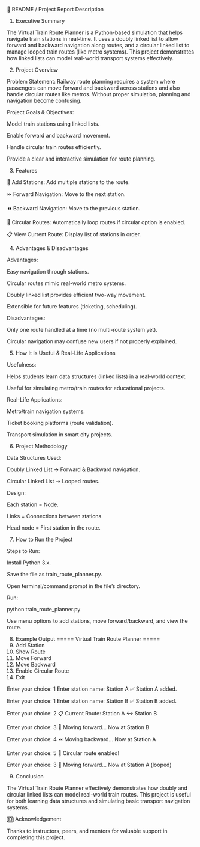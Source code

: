 📄 README / Project Report Description
1. Executive Summary

The Virtual Train Route Planner is a Python-based simulation that helps navigate train stations in real-time. It uses a doubly linked list to allow forward and backward navigation along routes, and a circular linked list to manage looped train routes (like metro systems). This project demonstrates how linked lists can model real-world transport systems effectively.

2. Project Overview

Problem Statement:
Railway route planning requires a system where passengers can move forward and backward across stations and also handle circular routes like metros. Without proper simulation, planning and navigation become confusing.

Project Goals & Objectives:

Model train stations using linked lists.

Enable forward and backward movement.

Handle circular train routes efficiently.

Provide a clear and interactive simulation for route planning.

3. Features

🚉 Add Stations: Add multiple stations to the route.

⏩ Forward Navigation: Move to the next station.

⏪ Backward Navigation: Move to the previous station.

🔄 Circular Routes: Automatically loop routes if circular option is enabled.

📋 View Current Route: Display list of stations in order.

4. Advantages & Disadvantages

Advantages:

Easy navigation through stations.

Circular routes mimic real-world metro systems.

Doubly linked list provides efficient two-way movement.

Extensible for future features (ticketing, scheduling).

Disadvantages:

Only one route handled at a time (no multi-route system yet).

Circular navigation may confuse new users if not properly explained.

5. How It Is Useful & Real-Life Applications

Usefulness:

Helps students learn data structures (linked lists) in a real-world context.

Useful for simulating metro/train routes for educational projects.

Real-Life Applications:

Metro/train navigation systems.

Ticket booking platforms (route validation).

Transport simulation in smart city projects.

6. Project Methodology

Data Structures Used:

Doubly Linked List → Forward & Backward navigation.

Circular Linked List → Looped routes.

Design:

Each station = Node.

Links = Connections between stations.

Head node = First station in the route.

7. How to Run the Project

Steps to Run:

Install Python 3.x.

Save the file as train_route_planner.py.

Open terminal/command prompt in the file’s directory.

Run:

python train_route_planner.py


Use menu options to add stations, move forward/backward, and view the route.

8. Example Output
===== Virtual Train Route Planner =====
1. Add Station
2. Show Route
3. Move Forward
4. Move Backward
5. Enable Circular Route
6. Exit

Enter your choice: 1
Enter station name: Station A
✅ Station A added.

Enter your choice: 1
Enter station name: Station B
✅ Station B added.

Enter your choice: 2
📋 Current Route: Station A <-> Station B

Enter your choice: 3
🚆 Moving forward... Now at Station B

Enter your choice: 4
⏪ Moving backward... Now at Station A

Enter your choice: 5
🔄 Circular route enabled!

Enter your choice: 3
🚆 Moving forward... Now at Station A (looped)

9. Conclusion

The Virtual Train Route Planner effectively demonstrates how doubly and circular linked lists can model real-world train routes. This project is useful for both learning data structures and simulating basic transport navigation systems.

🔟 Acknowledgement

Thanks to instructors, peers, and mentors for valuable support in completing this project.
